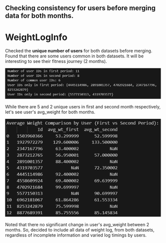 ## Checking consistency for users before merging data for both months.

# WeightLogInfo

Checked the **unique number of users** for both datasets before merging.
Found that there are some users common in both datasets. It will be interesting to see their fitness journey (2 months).

![image](assets\wtlog_comparison.png)

While there are 5 and 2 unique users in first and second month respectively, let's see user's avg_weight for both months.

![image](assets\avg_wt_first_vs_second.png)

Noted that there no significant change in user's avg_weight between 2 months. So, decided to include all data of weight log, from both datasets, regardless of incomplete information and varied log timings by users.